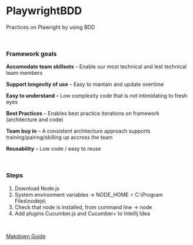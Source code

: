 # PlaywrightBDD
Practices on Plawright by using BDD

&nbsp;
### Framework goals ###

**Accomodate team skillsets** – Enable our most technical and lest technical team members
&nbsp;

**Support longevity of use** – Easy to mantain and update overtime
&nbsp;

**Easy to understand** – Low complexity code that is not intimidating to fresh eyes
&nbsp;

**Best Practices** – Enables best practice iterations on framework (architecture and code)
&nbsp;

**Team buy in** – A consistent architecture approach supports training/pairing/skilling up accross the team
&nbsp;

**Reusability** – Low code / easy to reuse
&nbsp;

&nbsp;

### Steps ###
1. Download Node.js
2. System environment variables -> NODE_HOME = C:\Program Files\nodejs\
3. Check that node is installed, from command line -> node
4. Add plugins Cucumber.js and Cucumber+ to Intellij Idea


&nbsp;

[Makdown Guide](https://www.markdownguide.org/basic-syntax)
